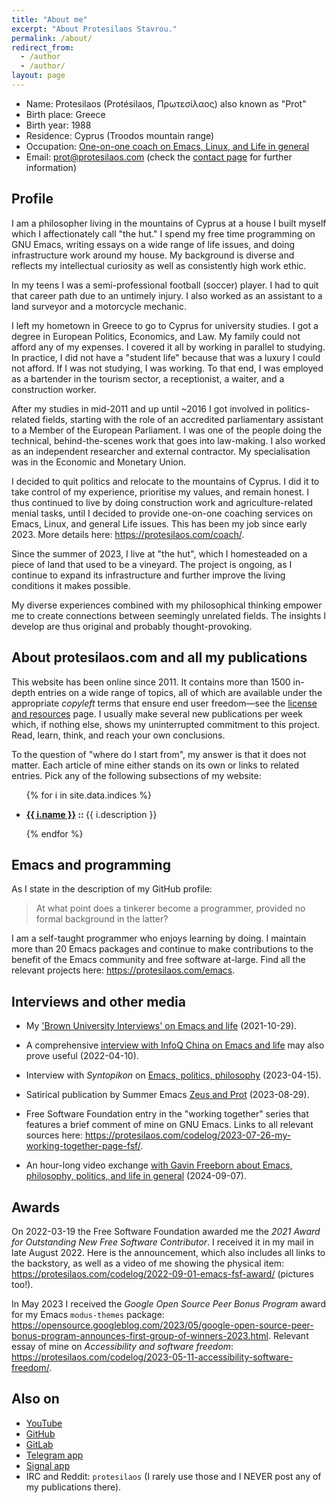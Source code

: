 ```yaml
---
title: "About me"
excerpt: "About Protesilaos Stavrou."
permalink: /about/
redirect_from:
  - /author
  - /author/
layout: page
---
```


* Name: Protesilaos (Protésilaos, Πρωτεσίλαος) also known as "Prot"
* Birth place: Greece
* Birth year: 1988
* Residence: Cyprus (Troodos mountain range)
* Occupation: [One-on-one coach on Emacs, Linux, and Life in general](https://protesilaos.com/coach/)
* Email: <prot@protesilaos.com> (check the [contact page](https://protesilaos.com/contact/)
  for further information)

## Profile

I am a philosopher living in the mountains of Cyprus at a house I
built myself which I affectionately call "the hut." I spend my free
time programming on GNU Emacs, writing essays on a wide range of life
issues, and doing infrastructure work around my house. My background
is diverse and reflects my intellectual curiosity as well as
consistently high work ethic.

In my teens I was a semi-professional football (soccer) player. I had
to quit that career path due to an untimely injury. I also worked as
an assistant to a land surveyor and a motorcycle mechanic.

I left my hometown in Greece to go to Cyprus for university studies. I
got a degree in European Politics, Economics, and Law. My family could
not afford any of my expenses. I covered it all by working in parallel
to studying. In practice, I did not have a "student life" because that
was a luxury I could not afford. If I was not studying, I was working.
To that end, I was employed as a bartender in the tourism sector, a
receptionist, a waiter, and a construction worker.

After my studies in mid-2011 and up until ~2016 I got involved in
politics-related fields, starting with the role of an accredited
parliamentary assistant to a Member of the European Parliament. I was
one of the people doing the technical, behind-the-scenes work that
goes into law-making. I also worked as an independent researcher and
external contractor. My specialisation was in the Economic and
Monetary Union.

I decided to quit politics and relocate to the mountains of Cyprus. I
did it to take control of my experience, prioritise my values, and
remain honest. I thus continued to live by doing construction work and
agriculture-related menial tasks, until I decided to provide
one-on-one coaching services on Emacs, Linux, and general Life issues.
This has been my job since early 2023. More details here:
<https://protesilaos.com/coach/>.

Since the summer of 2023, I live at "the hut", which I homesteaded on
a piece of land that used to be a vineyard. The project is ongoing, as
I continue to expand its infrastructure and further improve the living
conditions it makes possible.

My diverse experiences combined with my philosophical thinking empower
me to create connections between seemingly unrelated fields. The
insights I develop are thus original and probably thought-provoking.

## About protesilaos.com and all my publications

This website has been online since 2011. It contains more than 1500
in-depth entries on a wide range of topics, all of which are available
under the appropriate _copyleft_ terms that ensure end user
freedom—see the [license and resources](https://protesilaos.com/license/) page. I usually make
several new publications per week which, if nothing else, shows my
uninterrupted commitment to this project. Read, learn, think, and
reach your own conclusions.

To the question of "where do I start from", my answer is that it does
not matter. Each article of mine either stands on its own or links to
related entries. Pick any of the following subsections of my website:

<ul>
  {% for i in site.data.indices %}
  <li>
    <p>
      <strong><a href="{{ i.url | absolute_url }}">{{ i.name }}</a> :: </strong> {{ i.description }}
    </p>
  </li>
  {% endfor %}
</ul>

## Emacs and programming

As I state in the description of my GitHub profile:

> At what point does a tinkerer become a programmer, provided no
> formal background in the latter?

I am a self-taught programmer who enjoys learning by doing. I maintain
more than 20 Emacs packages and continue to make contributions to the
benefit of the Emacs community and free software at-large. Find all
the relevant projects here: <https://protesilaos.com/emacs>.

## Interviews and other media

- My ['Brown University Interviews' on Emacs and
life](https://protesilaos.com/codelog/2021-10-29-interview-brown-uni-mag-emacs-life/)
(2021-10-29).

- A comprehensive [interview with InfoQ China on Emacs and
life](https://protesilaos.com/codelog/2022-04-10-interview-infoq-china-emacs-life/)
may also prove useful (2022-04-10).

- Interview with _Syntopikon_ on [Emacs, politics,
philosophy](https://protesilaos.com/codelog/2023-04-15-interview-syntopikon-emacs-life/)
(2023-04-15).

- Satirical publication by Summer Emacs [Zeus and Prot](https://summeremacs.github.io/posts/zeus-and-prot/) (2023-08-29).

- Free Software Foundation entry in the "working together" series that
  features a brief comment of mine on GNU Emacs.  Links to all
  relevant sources here:
  <https://protesilaos.com/codelog/2023-07-26-my-working-together-page-fsf/>.

- An hour-long video exchange [with Gavin Freeborn about Emacs,
  philosophy, politics, and life in general](https://protesilaos.com/codelog/2024-09-07-interview-gavin-freeborn-politics-philosophy-emacs/) (2024-09-07).

## Awards

On 2022-03-19 the Free Software Foundation awarded me the _2021 Award
for Outstanding New Free Software Contributor_.  I received it in my
mail in late August 2022.  Here is the announcement, which also includes
all links to the backstory, as well as a video of me showing the
physical item:
<https://protesilaos.com/codelog/2022-09-01-emacs-fsf-award/>
(pictures too!).

In May 2023 I received the _Google Open Source Peer Bonus Program_
award for my Emacs `modus-themes` package:
<https://opensource.googleblog.com/2023/05/google-open-source-peer-bonus-program-announces-first-group-of-winners-2023.html>.
Relevant essay of mine on _Accessibility and software freedom_:
<https://protesilaos.com/codelog/2023-05-11-accessibility-software-freedom/>.

## Also on

* [YouTube](https://www.youtube.com/@protesilaos)
* [GitHub](https://github.com/protesilaos)
* [GitLab](https://gitlab.com/protesilaos)
* [Telegram app](https://t.me/protesilaos)
* [Signal app](https://signal.me/#eu/AKio-VMi3643Lv6iuEAgrteICHl-cj14BPjVXKGhuSd7WewEnb1OA7BQx6-4Dsnv)
* IRC and Reddit: `protesilaos` (I rarely use those and I NEVER post any of my publications there).
